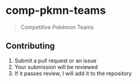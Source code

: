 # comp-pkmn-teams
> Competitive Pokémon Teams

## Contributing
1. Submit a pull request or an issue
1. Your submission will be reviewed
1. If it passes review, I will add it to the repository